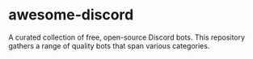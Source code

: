 # awesome-discord
A curated collection of free, open-source Discord bots. This repository gathers a range of quality bots that span various categories.
